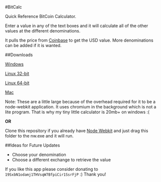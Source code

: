 #BitCalc

Quick Reference BitCoin Calculator.

Enter a value in any of the text boxes and it will calculate all of the other values at the different denominations.

It pulls the price from [Coinbase](coinbase.com) to get the USD value. More denominations can be added if it is wanted.

##Downloads

[Windows](http://bitcalc.thomasle.info/btcalc-win.zip)

[Linux 32-bit](http://bitcalc.thomasle.info/btcalc-linux32.zip)

[Linux 64-bit](http://bitcalc.thomasle.info/btcalc-linux64.zip)

[Mac](http://bitcalc.thomasle.info/btcalc-osx.zip)

Note: These are a little large because of the overhead required for it to be a node-webkit application. It uses chromium in the background which is not a lite program.
That is why my tiny little calculator is 20mb+ on windows :(

**OR**

Clone this repository if you already have [Node Webkit](https://github.com/rogerwang/node-webkit) and just drag this folder to the nw.exe and it will run.

##Ideas for Future Updates

* Choose your denomination
* Choose a different exchange to retrieve the value


If you like this app please consider donating to `19SxbN1odamj1THVsqW7BfpiCir1SsrFjP` :) Thank you!


